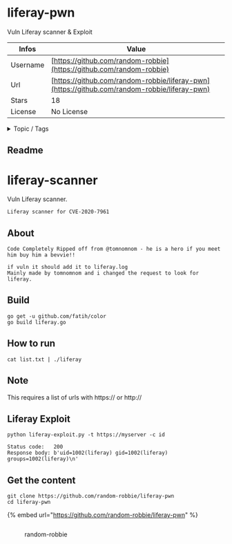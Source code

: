 # liferay-pwn

Vuln Liferay scanner & Exploit

| Infos    | Value                                                              |
| -------- | -------------------------------------------------------------------|
| Username | [https://github.com/random-robbie](https://github.com/random-robbie) |
| Url      | [https://github.com/random-robbie/liferay-pwn](https://github.com/random-robbie/liferay-pwn)                                               |
| Stars    | 18                                                          |
| License  | No License                                                        |

<details>

<summary>Topic / Tags</summary>

* cve-2020-7961

</details>

## Readme

# liferay-scanner
Vuln Liferay scanner.

```
Liferay scanner for CVE-2020-7961
```

About
---
```
Code Completely Ripped off from @tomnomnom - he is a hero if you meet him buy him a bevvie!!

if vuln it should add it to liferay.log
Mainly made by tomnomnom and i changed the request to look for liferay.
```

Build
---

```
go get -u github.com/fatih/color
go build liferay.go
```


How to run
---

`cat list.txt | ./liferay`

Note
---
This requires a list of urls with https:// or http://



Liferay Exploit
---

```
python liferay-exploit.py -t https://myserver -c id
```

```
Status code:   200
Response body: b'uid=1002(liferay) gid=1002(liferay) groups=1002(liferay)\n'
```



## Get the content

```
git clone https://github.com/random-robbie/liferay-pwn
cd liferay-pwn
```

{% embed url="https://github.com/random-robbie/liferay-pwn" %}

<figure><img src="https://avatars.githubusercontent.com/u/4902869?v=4" alt=""><figcaption><p>random-robbie</p></figcaption></figure>
